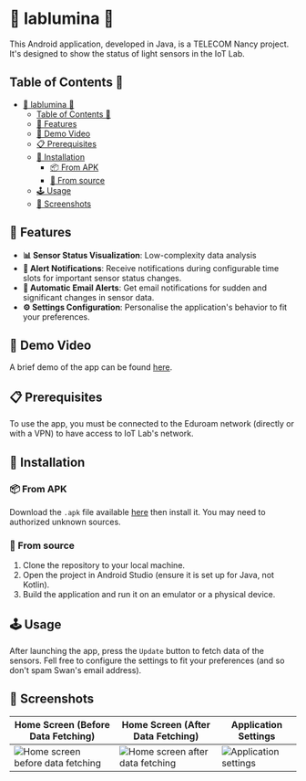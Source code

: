# 🌟 lablumina 📱

This Android application, developed in Java, is a TELECOM Nancy project.
It's designed to show the status of light sensors in the IoT Lab.

## Table of Contents 📃

- [🌟 lablumina 📱](#-lablumina-)
   - [Table of Contents 📃](#table-of-contents-)
   - [🚀 Features](#-features)
   - [🎥 Demo Video](#-demo-video)
   - [📋 Prerequisites](#-prerequisites)
   - [📲 Installation](#-installation)
      - [📦 From APK](#-from-apk)
      - [📔 From source](#-from-source)
   - [🕹️ Usage](#-usage)
   - [📸 Screenshots](#-screenshots)

## 🚀 Features

- **📊 Sensor Status Visualization**: Low-complexity data analysis
- **🔔 Alert Notifications**: Receive notifications during configurable time slots for important sensor status changes.
- **📧 Automatic Email Alerts**: Get email notifications for sudden and significant changes in sensor data.
- **⚙️ Settings Configuration**: Personalise the application's behavior to fit your preferences.

## 🎥 Demo Video

A brief demo of the app can be found [here](docs/readme-material/demo.mp4).

## 📋 Prerequisites

To use the app, you must be connected to the Eduroam network (directly or with a VPN) to have access to IoT Lab's network.

## 📲 Installation

### 📦 From APK

Download the `.apk` file available [here](https://github.com/le-chartreux/ProjetAMIO/releases/download/1.0.0/ProjetAMIO.apk) then install it.
You may need to authorized unknown sources.

### 📔 From source

1. Clone the repository to your local machine.
2. Open the project in Android Studio (ensure it is set up for Java, not Kotlin).
3. Build the application and run it on an emulator or a physical device.

## 🕹️ Usage

After launching the app, press the `Update` button to fetch data of the sensors.
Fell free to configure the settings to fit your preferences (and so don't spam Swan's email address).

## 📸 Screenshots

| Home Screen (Before Data Fetching) | Home Screen (After Data Fetching) | Application Settings |
|------------------------------------|-----------------------------------|----------------------|
| ![Home screen before data fetching](docs/readme-material/home-screen-before-data-fetching.png) | ![Home screen after data fetching](docs/readme-material/home-screen-after-data-fetching.png) | ![Application settings](docs/readme-material/settings.png) |

